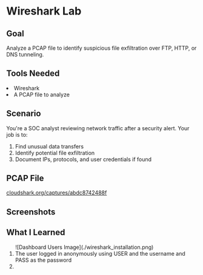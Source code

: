 <h1>Wireshark Lab</h1>

<h2>Goal</h2>
<p>Analyze a PCAP file to identify suspicious file exfiltration over FTP, HTTP, or DNS tunneling.

<h2>Tools Needed</h2>
<li>Wireshark</li>
<li>A PCAP file to analyze</li>

<h2>Scenario</h2>
<p>You're a SOC analyst reviewing network traffic after a security alert. Your job is to:
<ol>
<li>Find unusual data transfers</li>
<li>Identify potential file exfiltration</li>
<li>Document IPs, protocols, and user credentials if found</li>
</ol>

<h2>PCAP File</h2>
<a href="https://www.cloudshark.org/captures/abdc8742488f" target="_blank">cloudshark.org/captures/abdc8742488f</a>


<h2>Screenshots</h2>

<h2>What I Learned</h2>
<ol>
![Dashboard Users Image](./wireshark_installation.png)
<li>The user logged in anonymously using USER and the username and PASS as the password</li>
<li>
</ol>
